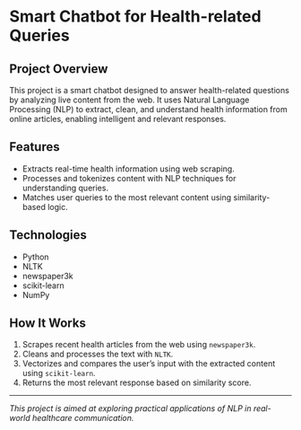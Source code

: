 # Smart Chatbot for Health-related Queries

## Project Overview
This project is a smart chatbot designed to answer health-related questions by analyzing live content from the web. It uses Natural Language Processing (NLP) to extract, clean, and understand health information from online articles, enabling intelligent and relevant responses.

## Features
- Extracts real-time health information using web scraping.
- Processes and tokenizes content with NLP techniques for understanding queries.
- Matches user queries to the most relevant content using similarity-based logic.

## Technologies
- Python
- NLTK
- newspaper3k
- scikit-learn
- NumPy

## How It Works
1. Scrapes recent health articles from the web using `newspaper3k`.
2. Cleans and processes the text with `NLTK`.
3. Vectorizes and compares the user’s input with the extracted content using `scikit-learn`.
4. Returns the most relevant response based on similarity score.

---

*This project is aimed at exploring practical applications of NLP in real-world healthcare communication.*
